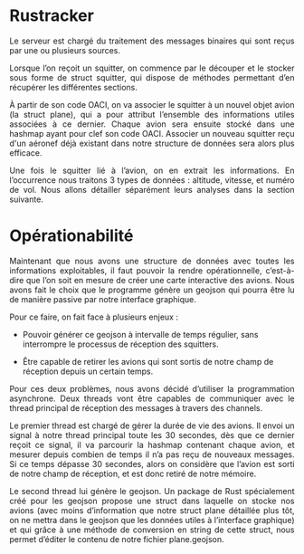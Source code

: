 # Rustracker

<p style="text-align:justify;">Le serveur est chargé du traitement des messages binaires qui sont reçus par une ou plusieurs sources. </p>

<p style="text-align:justify;">Lorsque l’on reçoit un squitter, on commence par le découper et le stocker sous forme de struct squitter, qui dispose de méthodes permettant d’en récupérer les différentes sections.</p>

<p style="text-align:justify;">À partir de son code OACI, on va associer le squitter à un nouvel objet avion (la struct plane), qui a pour attribut l’ensemble des informations utiles associées à ce dernier. Chaque avion sera ensuite stocké dans une hashmap ayant pour clef son code OACI. Associer un nouveau squitter reçu d'un aéronef déjà existant dans notre structure de données sera alors plus efficace.</p>

<p style="text-align:justify;">Une fois le squitter lié à l’avion, on en extrait les informations. En l’occurrence nous traitons 3 types de données : altitude, vitesse, et numéro de vol. Nous allons détailler séparément leurs analyses dans la section suivante.</p>

# Opérationabilité

<p style="text-align:justify;">Maintenant que nous avons une structure de données avec toutes les informations exploitables, il faut pouvoir la rendre opérationnelle, c’est-à-dire que l’on soit en mesure de créer une carte interactive des avions. Nous avons fait le choix que le programme génère un geojson qui pourra être lu de manière passive par notre interface graphique.</p>

Pour ce faire, on fait face à plusieurs enjeux :

- Pouvoir générer ce geojson à intervalle de temps régulier, sans interrompre le processus de réception
des squitters.

- Être capable de retirer les avions qui sont sortis de notre champ de réception depuis un certain
temps.

<p style="text-align:justify;">Pour ces deux problèmes, nous avons décidé d’utiliser la programmation asynchrone. Deux threads vont être capables de communiquer avec le thread principal de réception des messages à travers des channels.</p>

<p style="text-align:justify;">Le premier thread est chargé de gérer la durée de vie des avions. Il envoi un signal à notre thread principal toute les 30 secondes, dès que ce dernier reçoit ce signal, il va parcourir la hashmap contenant chaque avion, et mesurer depuis combien de temps il n’a pas reçu de nouveaux messages. Si ce temps dépasse 30 secondes, alors on considère que l’avion est sorti de notre champ de réception, et est donc retiré de notre mémoire.</p>

<p style="text-align:justify;">Le second thread lui génère le geojson. Un package de Rust spécialement créé pour les geojson propose une struct dans laquelle on stocke nos avions (avec moins d’information que notre struct plane détaillée plus tôt, on ne mettra dans le geojson que les données utiles à l’interface graphique) et qui grâce à une méthode de conversion en string de cette struct, nous permet d’éditer le contenu de notre fichier plane.geojson.</p>